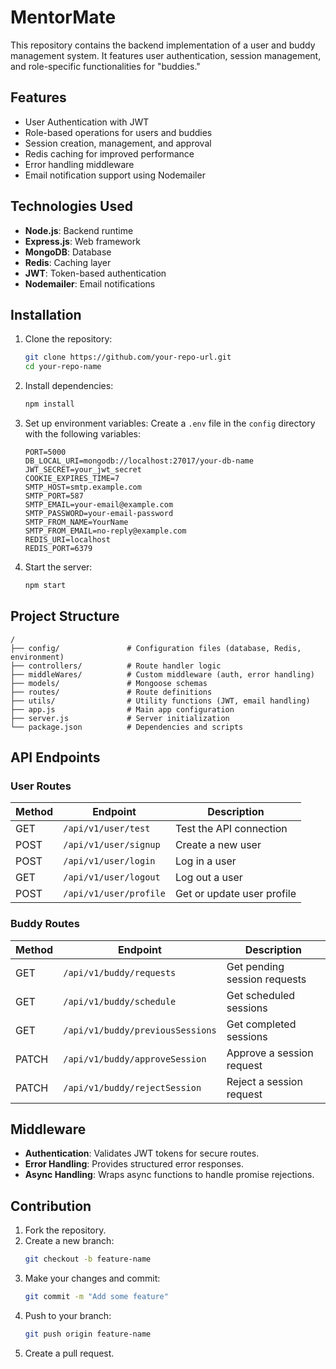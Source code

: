 
# MentorMate

This repository contains the backend implementation of a user and buddy management system. It features user authentication, session management, and role-specific functionalities for "buddies."

## Features

- User Authentication with JWT
- Role-based operations for users and buddies
- Session creation, management, and approval
- Redis caching for improved performance
- Error handling middleware
- Email notification support using Nodemailer

## Technologies Used

- **Node.js**: Backend runtime
- **Express.js**: Web framework
- **MongoDB**: Database
- **Redis**: Caching layer
- **JWT**: Token-based authentication
- **Nodemailer**: Email notifications

## Installation

1. Clone the repository:
   ```bash
   git clone https://github.com/your-repo-url.git
   cd your-repo-name
   ```

2. Install dependencies:
   ```bash
   npm install
   ```

3. Set up environment variables:
   Create a `.env` file in the `config` directory with the following variables:
   ```env
   PORT=5000
   DB_LOCAL_URI=mongodb://localhost:27017/your-db-name
   JWT_SECRET=your_jwt_secret
   COOKIE_EXPIRES_TIME=7
   SMTP_HOST=smtp.example.com
   SMTP_PORT=587
   SMTP_EMAIL=your-email@example.com
   SMTP_PASSWORD=your-email-password
   SMTP_FROM_NAME=YourName
   SMTP_FROM_EMAIL=no-reply@example.com
   REDIS_URI=localhost
   REDIS_PORT=6379
   ```

4. Start the server:
   ```bash
   npm start
   ```

## Project Structure

```
/
├── config/               # Configuration files (database, Redis, environment)
├── controllers/          # Route handler logic
├── middleWares/          # Custom middleware (auth, error handling)
├── models/               # Mongoose schemas
├── routes/               # Route definitions
├── utils/                # Utility functions (JWT, email handling)
├── app.js                # Main app configuration
├── server.js             # Server initialization
└── package.json          # Dependencies and scripts
```

## API Endpoints

### User Routes

| Method | Endpoint               | Description                         |
|--------|------------------------|-------------------------------------|
| GET    | `/api/v1/user/test`    | Test the API connection             |
| POST   | `/api/v1/user/signup`  | Create a new user                   |
| POST   | `/api/v1/user/login`   | Log in a user                       |
| GET    | `/api/v1/user/logout`  | Log out a user                      |
| POST   | `/api/v1/user/profile` | Get or update user profile          |

### Buddy Routes

| Method | Endpoint                          | Description                          |
|--------|-----------------------------------|--------------------------------------|
| GET    | `/api/v1/buddy/requests`          | Get pending session requests         |
| GET    | `/api/v1/buddy/schedule`          | Get scheduled sessions               |
| GET    | `/api/v1/buddy/previousSessions`  | Get completed sessions               |
| PATCH  | `/api/v1/buddy/approveSession`    | Approve a session request            |
| PATCH  | `/api/v1/buddy/rejectSession`     | Reject a session request             |

## Middleware

- **Authentication**: Validates JWT tokens for secure routes.
- **Error Handling**: Provides structured error responses.
- **Async Handling**: Wraps async functions to handle promise rejections.

## Contribution

1. Fork the repository.
2. Create a new branch:
   ```bash
   git checkout -b feature-name
   ```
3. Make your changes and commit:
   ```bash
   git commit -m "Add some feature"
   ```
4. Push to your branch:
   ```bash
   git push origin feature-name
   ```
5. Create a pull request.
